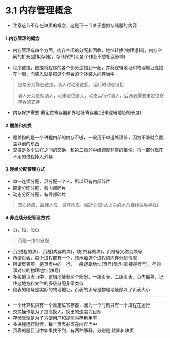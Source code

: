 # 3.1 内存管理概念

* 注意这节不存在缺页的概念，这是下一节关于虚拟存储器的内容

#### 1.内存管理的概念

* 内存管理有四个方面，内存空间的分配和回收，地址转换(物理逻辑)，内存空间的扩充(虚拟存储)，存储保护(让各个作业不想相互影响)


* 程序链接，链接将程序的各个部分连接到一起，并将逻辑地址和物理地址连接在一起，而装入就是把这个整合的个体装入内存当中

> 链接分为静态链接，装入时动态链接，运行时动态链接
>
> 装入分为绝对装入，可重定位装入，动态运行时装入，后两者需要重定位寄存器的支持

* 内存保护需要 重定位寄存器和界地址寄存器(记录逻辑地址的长度)

#### 2.覆盖和交换

* 覆盖指的是一个进程内部的内存不够，一般用于单道处理器，因为不够就会覆盖以前的东西
* 交换是多个进程之间的交换，和第二章的中级调度非常的相像，将一部分现在不用的进程掉入外存

#### 3.连续分配管理方式

* 单一连续分配，只分配一个人，所以只有内部碎片
* 固定分区分配，有内部碎片
* 动态分区分配，有外部碎片

> 首次适应，最佳适应，最坏适应，临近适应(从上次的地方继续往后寻找)

#### 4.非连续分配管理方式

* 页，段，段页

> 页是一维的分配

* 页(进程的块)，页框(内存的块)，块(外存的块)，页框号又称为块号
* 所谓页表，每个进程都有一个，预示着这个进程的内存分配情况
* 所谓页表项，是页表中的一行，一般逻辑地址(页号)隐含(直接是行号)，存的事对应的物理地址(块号)
* 多级的页表当中，逻辑地址有三个部分，一级页表，二级页表，页内偏移，记住这地方和文件的多级分配非常类似
* 段表的段号是实际的物理地址，页表的页号是物理地址除以了页表大小




***

* 一个计算机只有一个重定位寄存器，因为一个时刻只有一个进程在运行
* 交换操作是为了提高换入，换出的速度为目标
* 存储管理是为了方便用户和提高内存利用率
* 多进程运行时候，每个页表必须在内存当中
* 页表的题目当中如果找不到，有两种解释，分别是 越界和缺页